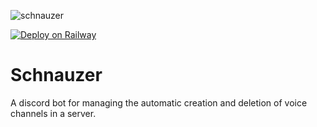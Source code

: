 ![schnauzer](https://socialify.git.ci/aux/schnauzer/image?issues=1&language=1&name=1&owner=1&pattern=Circuit+Board&stargazers=1&theme=Auto)

[![Deploy on Railway](https://railway.com/button.svg)](https://railway.com/template/NbYDvz?referralCode=srrD6V)

# Schnauzer
A discord bot for managing the automatic creation and deletion of voice channels in a server.
